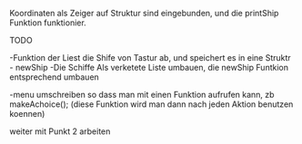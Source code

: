 Koordinaten als Zeiger auf Struktur sind eingebunden, und die printShip Funktion funktionier.

TODO

-Funktion der Liest die Shife von Tastur ab, und speichert es in eine Struktr - newShip
-Die Schiffe Als verketete Liste umbauen, die newShip Funtkion entsprechend umbauen

-menu umschreiben so dass man mit einen Funktion aufrufen kann, zb makeAchoice();
(diese Funktion wird man dann nach jeden Aktion benutzen koennen)

weiter mit Punkt 2 arbeiten
